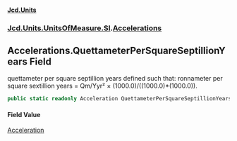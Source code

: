 #### [Jcd.Units](index 'index')
### [Jcd.Units.UnitsOfMeasure.SI](Jcd.Units.UnitsOfMeasure.SI 'Jcd.Units.UnitsOfMeasure.SI').[Accelerations](Accelerations 'Jcd.Units.UnitsOfMeasure.SI.Accelerations')

## Accelerations.QuettameterPerSquareSeptillionYears Field

quettameter per square septillion years defined such that: ronnameter per square sextillion years = Qm/Yyr² ×
(1000.0)/((1000.0)*(1000.0)).

```csharp
public static readonly Acceleration QuettameterPerSquareSeptillionYears;
```

#### Field Value
[Acceleration](Acceleration 'Jcd.Units.UnitTypes.Acceleration')